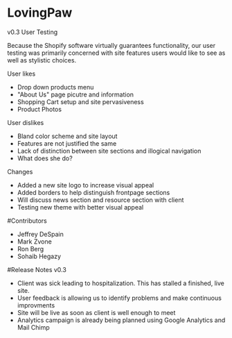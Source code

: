 # LovingPaw

v0.3 User Testing

Because the Shopify software virtually guarantees functionality, our user testing was primarily concerned with site features 
users would like to see as well as stylistic choices.

User likes

* Drop down products menu
* "About Us" page picutre and information
* Shopping Cart setup and site pervasiveness
* Product Photos

User dislikes

* Bland color scheme and site layout
* Features are not justified the same
* Lack of distinction between site sections and illogical navigation
* What does she do?

Changes

* Added a new site logo to increase visual appeal
* Added borders to help distinguish frontpage sections
* Will discuss news section and resource section with client
* Testing new theme with better visual appeal

#Contributors

* Jeffrey DeSpain
* Mark Zvone
* Ron Berg
* Sohaib Hegazy

#Release Notes v0.3

* Client was sick leading to hospitalization.  This has stalled a finished, live site.
* User feedback is allowing us to identify problems and make continuous improvments
* Site will be live as soon as client is well enough to meet
* Analytics campaign is already being planned using Google Analytics and Mail Chimp
